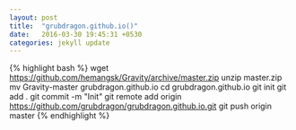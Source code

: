 ```yaml
---
layout: post
title:  "grubdragon.github.io()"
date:   2016-03-30 19:45:31 +0530
categories: jekyll update
---
```


{% highlight bash %}
wget https://github.com/hemangsk/Gravity/archive/master.zip 
unzip master.zip
mv Gravity-master grubdragon.github.io
cd grubdragon.github.io
git init
git add .
git commit -m "Init"
git remote add origin https://github.com/grubdragon/grubdragon.github.io.git
git push origin master
{% endhighlight %}


[jekyll-docs]: http://jekyllrb.com/docs/home
[jekyll-gh]:   https://github.com/jekyll/jekyll
[jekyll-talk]: https://talk.jekyllrb.com/
